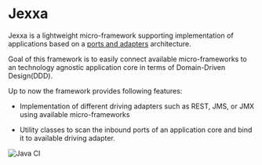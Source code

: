 # Jexxa

Jexxa is a lightweight micro-framework     supporting implementation of applications based on a [ports and adapters](https://www.thinktocode.com/2018/07/19/ports-and-adapters-architecture/) architecture. 

Goal of this framework is to easily connect available micro-frameworks to an technology agnostic application core in terms of Domain-Driven Design(DDD). 

Up to now the framework provides following features:

* Implementation of different driving adapters such as REST, JMS, or JMX using available micro-frameworks 

* Utility classes to scan the inbound ports of an application core and bind it to available driving adapter. 


![Java CI](https://github.com/repplix/Jexxa/workflows/Java%20CI/badge.svg)

